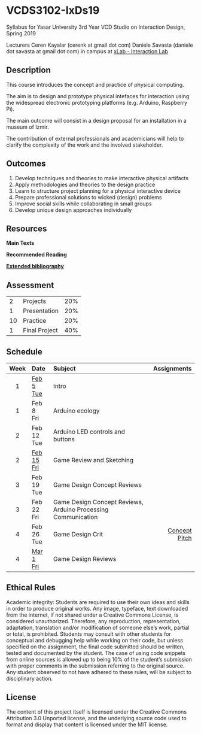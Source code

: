 # VCDS3102-IxDs19
Syllabus for Yasar University 3rd Year VCD Studio on Interaction Design, Spring 2019

Lecturers
Ceren Kayalar (cerenk at gmail dot com)
Daniele Savasta (daniele dot savasta at gmail dot com)
in campus at [xLab - Interaction Lab](http://xlab.yasar.edu.tr)

## Description
This course introduces the concept and practice of physical computing.

The aim is to design and prototype physical intefaces for interaction using the widespread electronic prototyping platforms (e.g. Arduino, Raspberry Pi).

The main outcome will consist in a design proposal for an installation in a museum of Izmir.

The contribution of external professionals and academicians will help to clarify the complexity of the work and the involved stakeholder.

## Outcomes
1. Develop techniques and theories to make interactive physical artifacts
2. Apply methodologies and theories to the design practice
3. Learn to structure project planning for a physical interactive device
4. Prepare professional solutions to wicked (design) problems
5. Improve social skills while collaborating in small groups
6. Develop unique design approaches individually

## Resources

**Main Texts**


**Recommended Reading**

[**Extended bibliography**](https://github.com/ixd-izmir/ixd3101f18/blob/master/extendedBibliography.md)

## Assessment

| | | |
|-|-|-|
|2| Projects |20%|
|1| Presentation |20%|
|10| Practice |20%|
|1| Final Project |40%|


## Schedule

| Week | Date | Subject | Assignments |
|:---:|:-------------|:-------------| -----:|
| 1 | [Feb 5<br>Tue](https://github.com/ixd-izmir/ixd3102s19/blob/master/daily/feb5tue.md) | Intro | |
| 1 | Feb 8<br>Fri | Arduino ecology | |
| 2 | Feb 12<br>Tue | Arduino LED controls and buttons | |
| 2 | [Feb 15<br>Fri ](https://github.com/ixd-izmir/ixd3102s19/blob/master/daily/feb15fri.md) | Game Review and Sketching | |
| 3 | Feb 19<br>Tue | Game Design Concept Reviews |  |
| 3 | Feb 22<br>Fri | Game Design Concept Reviews, Arduino Processing Communication |  |
| 4 | Feb 26<br>Tue | Game Design Crit | [Concept Pitch](https://github.com/ixd-izmir/ixd3102s19/blob/master/assignments/conceptPitch.md) |
| 4 | [Mar 1<br>Fri](https://github.com/ixd-izmir/ixd3102s19/blob/master/daily/mar01fri.md) | Game Design Reviews |  |  


## Ethical Rules
Academic integrity: Students are required to use their own ideas and skills in order to produce original works. Any image, typeface, text downloaded from the internet, if not shared under a Creative Commons License, is considered unauthorized. Therefore, any reproduction, representation, adaptation, translation and/or modification of someone else’s work, partial or total, is prohibited. Students may consult with other students for conceptual and debugging help while working on their code, but unless specified on the assignment, the final code submitted should be written, tested and documented by the student. The case of using code snippets from online sources is allowed up to being 10% of the student’s submission with proper comments in the submission referring to the original source. Any student observed to not have adhered to these rules, will be subject to disciplinary action.

## License
The content of this project itself is licensed under the Creative Commons Attribution 3.0 Unported license, and the underlying source code used to format and display that content is licensed under the MIT license.
